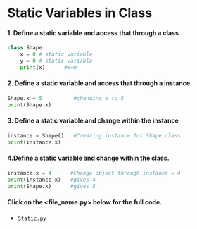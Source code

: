 # Static Variables in Class
#### 1. Define a static variable and access that through a class 
``` python
class Shape:
	x = 0 # static variable
	y = 0 # static variable
	print(x)      #x=0
```
	
#### 2. Define a static variable and access that through a instance 
``` python
Shape.x = 5          #changing x to 5
print(Shape.x)
```
#### 3. Define a static variable and change within the instance 
``` python
instance = Shape()   #Creating instance for Shape class 
print(instance.x) 
```

#### 4.Define a static variable and change within the class.
``` python
instance.x = 4      #Change object through instance = 4
print(instance.x) 	#gives 4
print(Shape.x) 		#gives 5
```
#### Click on the <file_name.py> below for the full code.
+ [`Static.py`](https://github.com/Saikiran-Erukonda/Python_learning_assessment/blob/main/Python_codes/5.Static.py)
